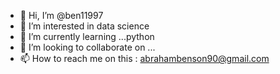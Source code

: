 - 👋 Hi, I’m @ben11997
- 👀 I’m interested in data science 
- 🌱 I’m currently learning ...python 
- 💞️ I’m looking to collaborate on ...
- 📫 How to reach me on this : abrahambenson90@gmail.com

<!---
ben11997/ben11997 is a ✨ special ✨ repository because its `README.md` (this file) appears on your GitHub profile.
You can click the Preview link to take a look at your changes.
--->

